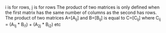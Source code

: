 i is for rows, j is for rows
The product of two matrices is only defined when the first matrix has the same number of columns as the second has rows.
The product of two matrices A=[A<sub>ij</sub>] and B=[B<sub>ij</sub>] is equal to C=[C<sub>ij</sub>] where 
C<sub>ij</sub> = (A<sub>1j</sub> * B<sub>i1</sub>) + (A<sub>2j</sub> * B<sub>i2</sub>) etc